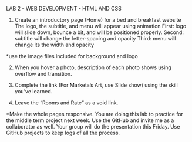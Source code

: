 LAB 2 - WEB DEVELOPMENT - HTML AND CSS

1. Create an introductory page (Home) for a bed and breakfast website
The logo, the subtitle, and menu will appear using animation
First: logo will slide down, bounce a bit, and will be positioned properly.
Second: subtitle will change the letter-spacing and opacity
Third: menu will change its the width and opacity

*use the image files included for background and logo

2. When you hover a photo, description of each photo shows
using overflow and transition.

3. Complete the link (For Marketa’s Art, use Slide show) using the skill you’ve learned.

4. Leave the “Rooms and Rate” as a void link.

*Make the whole pages responsive. You are doing this lab to practice for the
middle term project next week. Use the GitHub and invite me as a
collaborator as well. Your group will do the presentation this Friday. Use
GitHub projects to keep logs of all the process.
